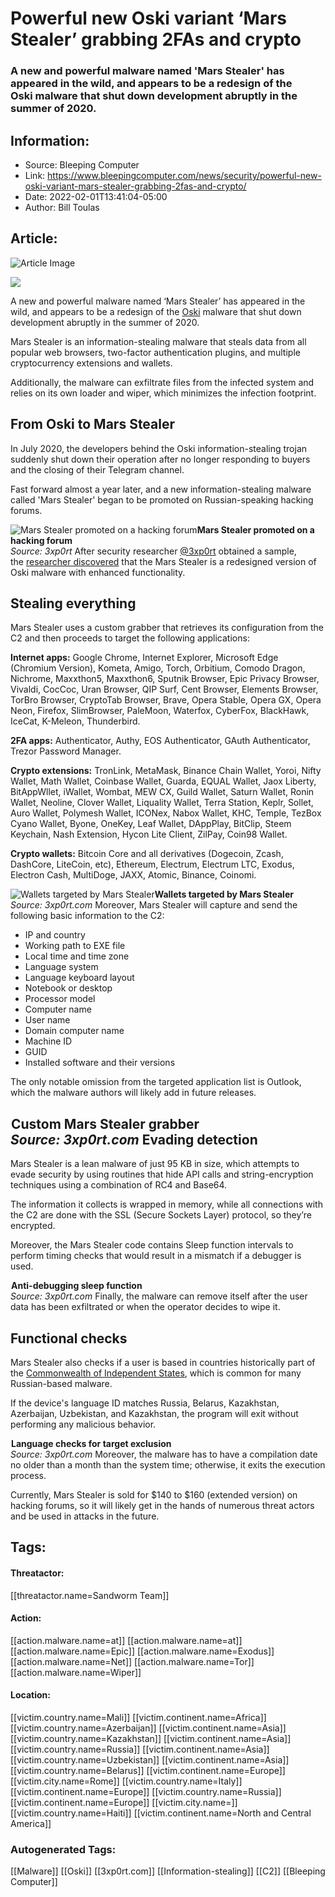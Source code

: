 # Powerful new Oski variant ‘Mars Stealer’ grabbing 2FAs and crypto
### A new and powerful malware named 'Mars Stealer' has appeared in the wild, and appears to be a redesign of the Oski malware that shut down development abruptly in the summer of 2020.

## Information:
+ Source: Bleeping Computer
+ Link: https://www.bleepingcomputer.com/news/security/powerful-new-oski-variant-mars-stealer-grabbing-2fas-and-crypto/
+ Date: 2022-02-01T13:41:04-05:00
+ Author: Bill Toulas


## Article:
![Article Image](https://www.bleepstatic.com/content/hl-images/2022/02/01/mars.jpg)

![](https://www.bleepstatic.com/content/hl-images/2022/02/01/mars.jpg?rand=1366538389)


A new and powerful malware named ‘Mars Stealer’ has appeared in the wild, and appears to be a redesign of the [Oski](https://www.bleepingcomputer.com/news/security/hackers-hijack-routers-dns-to-spread-malicious-covid-19-apps/) malware that shut down development abruptly in the summer of 2020.


Mars Stealer is an information-stealing malware that steals data from all popular web browsers, two-factor authentication plugins, and multiple cryptocurrency extensions and wallets.


Additionally, the malware can exfiltrate files from the infected system and relies on its own loader and wiper, which minimizes the infection footprint.


From Oski to Mars Stealer
-------------------------


In July 2020, the developers behind the Oski information-stealing trojan suddenly shut down their operation after no longer responding to buyers and the closing of their Telegram channel.


Fast forward almost a year later, and a new information-stealing malware called 'Mars Stealer' began to be promoted on Russian-speaking hacking forums.



![Mars Stealer promoted on a hacking forum](https://www.bleepstatic.com/images/news/malware/m/mars-stealer/mars-stealer.jpg)**Mars Stealer promoted on a hacking forum**  
*Source: 3xp0rt*
After security researcher [@3xp0rt](https://twitter.com/3xp0rtblog) obtained a sample, the [researcher discovered](http://3xp0rt.com/posts/mars-stealer) that the Mars Stealer is a redesigned version of Oski malware with enhanced functionality.


Stealing everything
-------------------


Mars Stealer uses a custom grabber that retrieves its configuration from the C2 and then proceeds to target the following applications:


**Internet apps:** Google Chrome, Internet Explorer, Microsoft Edge (Chromium Version), Kometa, Amigo, Torch, Orbitium, Comodo Dragon, Nichrome, Maxxthon5, Maxxthon6, Sputnik Browser, Epic Privacy Browser, Vivaldi, CocCoc, Uran Browser, QIP Surf, Cent Browser, Elements Browser, TorBro Browser, CryptoTab Browser, Brave, Opera Stable, Opera GX, Opera Neon, Firefox, SlimBrowser, PaleMoon, Waterfox, CyberFox, BlackHawk, IceCat, K-Meleon, Thunderbird.


**2FA apps:** Authenticator, Authy, EOS Authenticator, GAuth Authenticator, Trezor Password Manager.


**Crypto extensions:** TronLink, MetaMask, Binance Chain Wallet, Yoroi, Nifty Wallet, Math Wallet, Coinbase Wallet, Guarda, EQUAL Wallet, Jaox Liberty, BitAppWllet, iWallet, Wombat, MEW CX, Guild Wallet, Saturn Wallet, Ronin Wallet, Neoline, Clover Wallet, Liquality Wallet, Terra Station, Keplr, Sollet, Auro Wallet, Polymesh Wallet, ICONex, Nabox Wallet, KHC, Temple, TezBox Cyano Wallet, Byone, OneKey, Leaf Wallet, DAppPlay, BitClip, Steem Keychain, Nash Extension, Hycon Lite Client, ZilPay, Coin98 Wallet.


**Crypto wallets:** Bitcoin Core and all derivatives (Dogecoin, Zcash, DashCore, LiteCoin, etc), Ethereum, Electrum, Electrum LTC, Exodus, Electron Cash, MultiDoge, JAXX, Atomic, Binance, Coinomi.



![Wallets targeted by Mars Stealer](https://www.bleepstatic.com/images/news/u/1220909/Code%20and%20Details/wallets.png)**Wallets targeted by Mars Stealer**  
*Source: 3xp0rt.com*
Moreover, Mars Stealer will capture and send the following basic information to the C2:


* IP and country
* Working path to EXE file
* Local time and time zone
* Language system
* Language keyboard layout
* Notebook or desktop
* Processor model
* Computer name
* User name
* Domain computer name
* Machine ID
* GUID
* Installed software and their versions

The only notable omission from the targeted application list is Outlook, which the malware authors will likely add in future releases.



![Custom Mars Stealer grabber](data:image/gif;base64,R0lGODlhAQABAAAAACH5BAEKAAEALAAAAAABAAEAAAICTAEAOw==)**Custom Mars Stealer grabber**  
*Source: 3xp0rt.com*
Evading detection
-----------------


Mars Stealer is a lean malware of just 95 KB in size, which attempts to evade security by using routines that hide API calls and string-encryption techniques using a combination of RC4 and Base64.


The information it collects is wrapped in memory, while all connections with the C2 are done with the SSL (Secure Sockets Layer) protocol, so they’re encrypted.


Moreover, the Mars Stealer code contains Sleep function intervals to perform timing checks that would result in a mismatch if a debugger is used.



![Anti-debugging sleep function](data:image/gif;base64,R0lGODlhAQABAAAAACH5BAEKAAEALAAAAAABAAEAAAICTAEAOw==)**Anti-debugging sleep function**  
*Source: 3xp0rt.com*
Finally, the malware can remove itself after the user data has been exfiltrated or when the operator decides to wipe it.


Functional checks
-----------------


Mars Stealer also checks if a user is based in countries historically part of the [Commonwealth of Independent States](https://www.nti.org/education-center/treaties-and-regimes/commonwealth-independent-states-cis/), which is common for many Russian-based malware.


If the device's language ID matches Russia, Belarus, Kazakhstan, Azerbaijan, Uzbekistan, and Kazakhstan, the program will exit without performing any malicious behavior.



![Language checks for target exclusion](data:image/gif;base64,R0lGODlhAQABAAAAACH5BAEKAAEALAAAAAABAAEAAAICTAEAOw==)**Language checks for target exclusion**  
*Source: 3xp0rt.com*
Moreover, the malware has to have a compilation date no older than a month than the system time; otherwise, it exits the execution process.


Currently, Mars Stealer is sold for $140 to $160 (extended version) on hacking forums, so it will likely get in the hands of numerous threat actors and be used in attacks in the future.





## Tags:

#### Threatactor:
[[threatactor.name=Sandworm Team]]

#### Action:
[[action.malware.name=at]] [[action.malware.name=at]] [[action.malware.name=Epic]] [[action.malware.name=Exodus]] [[action.malware.name=Net]] [[action.malware.name=Tor]] [[action.malware.name=Wiper]]

#### Location:
[[victim.country.name=Mali]] [[victim.continent.name=Africa]] [[victim.country.name=Azerbaijan]] [[victim.continent.name=Asia]] [[victim.country.name=Kazakhstan]] [[victim.continent.name=Asia]] [[victim.country.name=Russia]] [[victim.continent.name=Asia]] [[victim.country.name=Uzbekistan]] [[victim.continent.name=Asia]] [[victim.country.name=Belarus]] [[victim.continent.name=Europe]] [[victim.city.name=Rome]] [[victim.country.name=Italy]] [[victim.continent.name=Europe]] [[victim.country.name=Russia]] [[victim.continent.name=Europe]] [[victim.city.name=]] [[victim.country.name=Haiti]] [[victim.continent.name=North and Central America]]

### Autogenerated Tags:
[[Malware]] [[Oski]] [[3xp0rt.com]] [[Information-stealing]] [[C2]] [[Bleeping Computer]]

